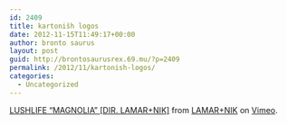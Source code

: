 ```yaml
---
id: 2409
title: kartonišh logos
date: 2012-11-15T11:49:17+00:00
author: bronto saurus
layout: post
guid: http://brontosaurusrex.69.mu/?p=2409
permalink: /2012/11/kartonish-logos/
categories:
  - Uncategorized
---
```

[LUSHLIFE &#8220;MAGNOLIA&#8221; [DIR. LAMAR+NIK]](http://vimeo.com/52258194) from [LAMAR+NIK](http://vimeo.com/lamarplusnik) on [Vimeo](http://vimeo.com).